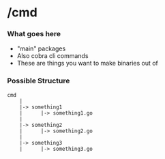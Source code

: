 # /cmd

### What goes here
* "main" packages
* Also cobra cli commands
* These are things you want to make binaries out of

### Possible Structure

```text
cmd
    |
    |-> something1
    |      |-> something1.go
    |
    |-> something2
    |      |-> something2.go
    |
    |-> something3
    |      |-> something3.go
```
